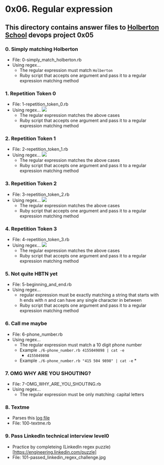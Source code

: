 # 0x06. Regular expression
## This directory contains answer files to [Holberton School](https://www.holbertonschool.com/) devops project 0x05

### 0. Simply matching Holberton
* File: 0-simply_match_holberton.rb
* Using regex...
  * The regular expression must match `Holberton`
  * Ruby script that accepts one argument and pass it to a regular expression matching method
### 1. Repetition Token 0
* File: 1-repetition_token_0.rb
* Using regex...
  ![](https://s3.amazonaws.com/intranet-projects-files/holbertonschool-sysadmin_devops/78/repetition-token-0.png)
  * The regular expression matches the above cases
  * Ruby script that accepts one argument and pass it to a regular expression matching method
### 2. Repetition Token 1
* File: 2-repetition_token_1.rb
* Using regex...
  ![](https://s3.amazonaws.com/intranet-projects-files/holbertonschool-sysadmin_devops/78/repetition-token-1.png)
  * The regular expression matches the above cases
  * Ruby script that accepts one argument and pass it to a regular expression matching method
### 3. Repetition Token 2
* File: 3-repetition_token_2.rb
* Using regex...
  ![](https://s3.amazonaws.com/intranet-projects-files/holbertonschool-sysadmin_devops/78/repetition-token-2.png)
  * The regular expression matches the above cases
  * Ruby script that accepts one argument and pass it to a regular expression matching method
### 4. Repetition Token 3
* File: 4-repetition_token_3.rb
* Using regex...
  ![](https://s3.amazonaws.com/intranet-projects-files/holbertonschool-sysadmin_devops/78/repetition-token-3.png)
  * The regular expression matches the above cases
  * Ruby script that accepts one argument and pass it to a regular expression matching method
### 5. Not quite HBTN yet
* File: 5-beginning_and_end.rb
* Using regex...
  * regular expression must be exactly matching a string that starts with h ends with n and can have any single character in between
  * Ruby script that accepts one argument and pass it to a regular expression matching method
### 6. Call me maybe
* File: 6-phone_number.rb
* Using regex...
  * The regular expression must match a 10 digit phone number
  * Example `./6-phone_number.rb 4155049898 | cat -e`
    * `4155049898`
  * Example `./6-phone_number.rb "415 504 9898" | cat -e`
    *
### 7. OMG WHY ARE YOU SHOUTING?
* File: 7-OMG_WHY_ARE_YOU_SHOUTING.rb
* Using regex...
  * The regular expression must be only matching: capital letters
### 8. Textme
* Parses this [log file](http://intranet-projects-files.s3.amazonaws.com/holbertonschool-sysadmin_devops/78/text_messages.log)
* File: 100-textme.rb
### 9. Pass LinkedIn technical interview level0
* Practice by completeing (LinkedIn regex puzzle)[https://engineering.linkedin.com/puzzle]
* File: 101-passed_linkedin_regex_challenge.jpg